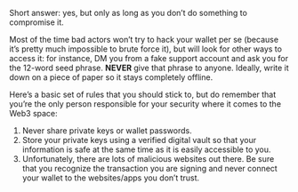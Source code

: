 Short answer: yes, but only as long as you don’t do something to compromise it.

Most of the time bad actors won’t try to hack your wallet per se (because it’s pretty much impossible to brute force it), but will look for other ways to access it: for instance, DM you from a fake support account and ask you for the 12-word seed phrase. **NEVER** give that phrase to anyone. Ideally, write it down on a piece of paper so it stays completely offline.

Here’s a basic set of rules that you should stick to, but do remember that you’re the only person responsible for your security where it comes to the Web3 space:

1. Never share private keys or wallet passwords.
2. Store your private keys using a verified digital vault so that your information is safe at the same time as it is easily accessible to you.
3. Unfortunately, there are lots of malicious websites out there. Be sure that you recognize the transaction you are signing and never connect your wallet to the websites/apps you don’t trust.
